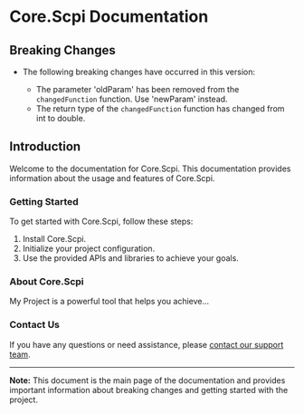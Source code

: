 # Core.Scpi Documentation

## Breaking Changes

- The following breaking changes have occurred in this version:

  - The parameter 'oldParam' has been removed from the `changedFunction` function. Use 'newParam' instead.
  - The return type of the `changedFunction` function has changed from int to double.

## Introduction

Welcome to the documentation for Core.Scpi. This documentation provides information about the usage and features of Core.Scpi.

### Getting Started

To get started with Core.Scpi, follow these steps:

1. Install Core.Scpi.
2. Initialize your project configuration.
3. Use the provided APIs and libraries to achieve your goals.

### About Core.Scpi

My Project is a powerful tool that helps you achieve...

### Contact Us

If you have any questions or need assistance, please [contact our support team](mailto:chong-wooi.tan@keysight.com).

---

**Note:** This document is the main page of the documentation and provides important information about breaking changes and getting started with the project.
